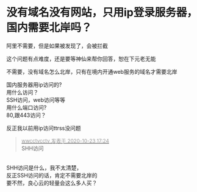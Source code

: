 # 没有域名没有网站，只用ip登录服务器，国内需要北岸吗？


阿里不需要，但是如果被发现了，会被拦截

这个问题有点难度，还是要等神仙来帮你回答，恕在下元老无能

不需要，没有域名怎么北岸，只有在境内开通web服务的域名才需要北岸

国内服务器用ip访问的?<br />
用什么访问？<br />
SSH访问，web访问等等<br />
用什么端口访问?<br />
80,跟443访问？

反正我以前用ip访问ttrss没问题<img src="static/image/smiley/default/lol.gif" smilieid="12" border="0" alt="" />

<div class="quote"><blockquote><font size="2"><a href="https://www.hostloc.com/forum.php?mod=redirect&amp;goto=findpost&amp;pid=9342041&amp;ptid=757657" target="_blank"><font color="#999999">wwcctvcctv 发表于 2020-10-23 17:24</font></a></font><br />
SHH访问</blockquote></div><br />
SHH访问是什么，我不太清楚，<br />
反正SSH访问的话，肯定不需要北岸的<br />
要不然，良心云的轻量会这么多人买？
